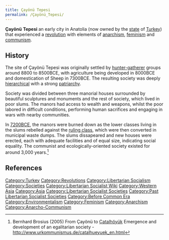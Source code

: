 ```yaml
---
title: Çayönü Tepesi
permalink: /Çayönü_Tepesi/
---
```


**Çayönü** **Tepesi** an early city in Anatolia (now owned by the
[state](State_(Polity).md "wikilink") of [Turkey](Turkey.md "wikilink")) that
experienced a [revolution](revolution.md "wikilink") with elements of
[anarchism](anarchism.md "wikilink"), [feminism](feminism.md "wikilink") and
[communism](Anarcho-Communism.md "wikilink").

## History

The site of Çayönü Tepesi was originally settled by
[hunter-gatherer](Hunter-Gatherer.md "wikilink") groups around 8800 to
8500BCE, with agriculture being developed in 8000BCE and domestication
of Sheep in 7300BCE. The resulting society was deeply
[hierarchical](Social_Hierarchy.md "wikilink") with a strong
[patriarchy](patriarchy.md "wikilink").

Society was divided between three manorial houses surrounded by
beautiful sculptures and monuments and the rest of society, which lived
in poor slums. The manors had access to wealth and weapons, whilst the
poor labored in difficult conditions, performing human sacrifices and
engaging in wars with nearby communities.

In [7200BCE](Timeline_of_Libertarian_Socialism.md "wikilink"), the manors
were burned down as the lower classes living in the slums rebelled
against the [ruling class](Ruling_Class.md "wikilink"), which were then
converted in municipal waste dumps. The slums dissapeared and new houses
were erected, each with adequate facilities and of equal size,
indicating social equality. The communist and ecologically-oriented
society existed for around 3,000 years.[^1]

## References

<references />

[Category:Turkey](Category:Turkey.md "wikilink")
[Category:Revolutions](Category:Revolutions.md "wikilink")
[Category:Libertarian
Socialism](Category:Libertarian_Socialism.md "wikilink")
[Category:Societies](Category:Societies.md "wikilink")
[Category:Libertarian Socialist
Wiki](Category:Libertarian_Socialist_Wiki.md "wikilink") [Category:Western
Asia](Category:Western_Asia.md "wikilink")
[Category:Asia](Category:Asia.md "wikilink") [Category:Libertarian
Socialist
Societies](Category:Libertarian_Socialist_Societies.md "wikilink")
[Category:Past Libertarian Socialist
Societies](Category:Past_Libertarian_Socialist_Societies.md "wikilink")
[Category:Before Common Era](Category:Before_Common_Era.md "wikilink")
[Category:Environmentalism](Category:Environmentalism.md "wikilink")
[Category:Feminism](Category:Feminism.md "wikilink")
[Category:Anarchism](Category:Anarchism.md "wikilink")
[Category:Anarcho-Communism](Category:Anarcho-Communism.md "wikilink")

[^1]: Bernhard Brosius (2005) From Çayönü to
    [Çatalhöyük](Çatalhöyük.md "wikilink") Emergence and development of an
    egalitarian society -
    <http://www.urkommunismus.de/catalhueyuek_en.html>